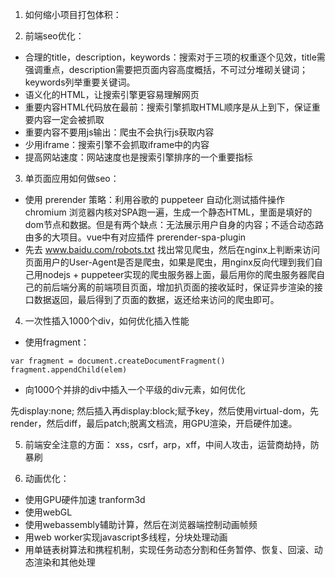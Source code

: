 1. 如何缩小项目打包体积：


2. 前端seo优化：
* 合理的title，description，keywords：搜索对于三项的权重逐个见效，title需强调重点，description需要把页面内容高度概括，不可过分堆砌关键词；keywords列举重要关键词。
* 语义化的HTML，让搜索引擎更容易理解网页
* 重要内容HTML代码放在最前：搜索引擎抓取HTML顺序是从上到下，保证重要内容一定会被抓取
* 重要内容不要用js输出：爬虫不会执行js获取内容
* 少用iframe：搜索引擎不会抓取iframe中的内容
* 提高网站速度：网站速度也是搜索引擎排序的一个重要指标

3. 单页面应用如何做seo：
* 使用 prerender 策略：利用谷歌的 puppeteer 自动化测试插件操作 chromium 浏览器内核对SPA跑一遍，生成一个静态HTML，里面是填好的dom节点和数据。但是有两个缺点：无法展示用户自身的内容；不适合动态路由多的大项目。vue中有对应插件 prerender-spa-plugin
* 先去 www.baidu.com/robots.txt 找出常见爬虫，然后在nginx上判断来访问页面用户的User-Agent是否是爬虫，如果是爬虫，用nginx反向代理到我们自己用nodejs + puppeteer实现的爬虫服务器上面，最后用你的爬虫服务器爬自己的前后端分离的前端项目页面，增加扒页面的接收延时，保证异步渲染的接口数据返回，最后得到了页面的数据，返还给来访问的爬虫即可。

4. 一次性插入1000个div，如何优化插入性能
* 使用fragment：
```
var fragment = document.createDocumentFragment()
fragment.appendChild(elem)
```
* 向1000个并排的div中插入一个平级的div元素，如何优化

先display:none; 然后插入再display:block;赋予key，然后使用virtual-dom，先render，然后diff，最后patch;脱离文档流，用GPU渲染，开启硬件加速。


5. 前端安全注意的方面：
xss，csrf，arp，xff，中间人攻击，运营商劫持，防暴刷

6. 动画优化：
* 使用GPU硬件加速 tranform3d
* 使用webGL
* 使用webassembly辅助计算，然后在浏览器端控制动画帧频
* 用web worker实现javascript多线程，分块处理动画
* 用单链表树算法和携程机制，实现任务动态分割和任务暂停、恢复、回滚、动态渲染和其他处理